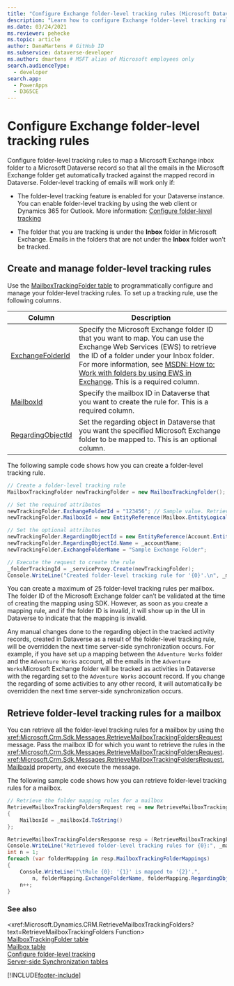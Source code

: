 ```yaml
---
title: "Configure Exchange folder-level tracking rules (Microsoft Dataverse) | Microsoft Docs" # Intent and product brand in a unique string of 43-59 chars including spaces
description: "Learn how to configure Exchange folder-level tracking rules" # 115-145 characters including spaces. This abstract displays in the search result.
ms.date: 03/24/2021
ms.reviewer: pehecke
ms.topic: article
author: DanaMartens # GitHub ID
ms.subservice: dataverse-developer
ms.author: dmartens # MSFT alias of Microsoft employees only
search.audienceType: 
  - developer
search.app: 
  - PowerApps
  - D365CE
---
```

# Configure Exchange folder-level tracking rules



Configure folder-level tracking rules to map a Microsoft Exchange inbox folder to a Microsoft Dataverse record so that all the emails in the Microsoft Exchange folder get automatically tracked against the mapped record in Dataverse. Folder-level tracking of emails will work only if:  

- The folder-level tracking feature is enabled for your Dataverse instance. You can enable folder-level tracking by using the web client or Dynamics 365 for Outlook. More information: [Configure folder-level tracking](/dynamics365/customer-engagement/admin/configure-outlook-exchange-folder-level-tracking)  

- The folder that you are tracking is under the **Inbox** folder in Microsoft Exchange. Emails in the folders that are not under the **Inbox** folder won’t be tracked.  

<a name="Create"></a>   

## Create and manage folder-level tracking rules
 
 Use the  [MailboxTrackingFolder table](reference/entities/mailboxtrackingfolder.md) to programmatically configure and manage your folder-level tracking rules. To set up a tracking rule, use the following columns.  


|  Column       |  Description |
|-------------------------------|----|
|[ExchangeFolderId](reference/entities/mailboxtrackingfolder.md#BKMK_ExchangeFolderId)  | Specify the Microsoft Exchange folder ID that you want to map. You can use the Exchange Web Services (EWS) to retrieve the ID of a folder under your Inbox folder. For more information, see [MSDN: How to: Work with folders by using EWS in Exchange](/exchange/client-developer/exchange-web-services/how-to-work-with-folders-by-using-ews-in-exchange). This is a required column. |
|[MailboxId](reference/entities/mailboxtrackingfolder.md#BKMK_MailboxId)     |   Specify the mailbox ID in Dataverse that you want to create the rule for. This is a required column.|
|[RegardingObjectId](reference/entities/mailboxtrackingfolder.md#BKMK_RegardingObjectId) |Set the regarding object in Dataverse that you want the specified Microsoft Exchange folder to be mapped to. This is an optional column.|

The following sample code shows how you can create a folder-level tracking rule.  

```csharp  
// Create a folder-level tracking rule  
MailboxTrackingFolder newTrackingFolder = new MailboxTrackingFolder();  

// Set the required attributes  
newTrackingFolder.ExchangeFolderId = "123456"; // Sample value. Retrieve this value using Exchange Web Services (EWS)  
newTrackingFolder.MailboxId = new EntityReference(Mailbox.EntityLogicalName, _mailboxId);  

// Set the optional attributes  
newTrackingFolder.RegardingObjectId = new EntityReference(Account.EntityLogicalName, _accountId);  
newTrackingFolder.RegardingObjectId.Name = _accountName;  
newTrackingFolder.ExchangeFolderName = "Sample Exchange Folder";  

// Execute the request to create the rule   
_folderTrackingId = _serviceProxy.Create(newTrackingFolder);  
Console.WriteLine("Created folder-level tracking rule for '{0}'.\n", _mailboxName);  
```  

 You can create a maximum of 25 folder-level tracking rules per mailbox. The folder ID of the Microsoft Exchange folder can’t be validated at the time of creating the mapping using SDK. However, as soon as you create a mapping rule, and if the folder ID is invalid, it will show up in the UI in Dataverse to indicate that the mapping is invalid.  

 Any manual changes done to the regarding object in the tracked activity records, created in Dataverse as a result of the folder-level tracking rule, will be overridden the next time server-side synchronization occurs. For example, if you have set up a mapping between the `Adventure Works` folder and the `Adventure Works` account, all the emails in the `Adventure Works`Microsoft Exchange folder will be tracked as activities in Dataverse with the regarding set to the `Adventure Works` account record. If you change the regarding of some activities to any other record, it will automatically be overridden the next time server-side synchronization occurs.  

<a name="Retrieve"></a>   

## Retrieve folder-level tracking rules for a mailbox  

 You can retrieve all the folder-level tracking rules for a mailbox by using the <xref:Microsoft.Crm.Sdk.Messages.RetrieveMailboxTrackingFoldersRequest> message. Pass the mailbox ID for which you want to retrieve the rules in the <xref:Microsoft.Crm.Sdk.Messages.RetrieveMailboxTrackingFoldersRequest>.<xref:Microsoft.Crm.Sdk.Messages.RetrieveMailboxTrackingFoldersRequest.MailboxId> property, and execute the message.  

 The following sample code shows how you can retrieve folder-level tracking rules for a mailbox.  

```csharp  
// Retrieve the folder mapping rules for a mailbox  
RetrieveMailboxTrackingFoldersRequest req = new RetrieveMailboxTrackingFoldersRequest  
{  
    MailboxId = _mailboxId.ToString()  
};  

RetrieveMailboxTrackingFoldersResponse resp = (RetrieveMailboxTrackingFoldersResponse_serviceProxy.Execute(req);  
Console.WriteLine("Retrieved folder-level tracking rules for {0}:", _mailboxName);  
int n = 1;  
foreach (var folderMapping in resp.MailboxTrackingFolderMappings)  
{  
    Console.WriteLine("\tRule {0}: '{1}' is mapped to '{2}'.",   
        n, folderMapping.ExchangeFolderName, folderMapping.RegardingObjectName);  
    n++;  
}  
```  

### See also

 <xref:Microsoft.Dynamics.CRM.RetrieveMailboxTrackingFolders?text=RetrieveMailboxTrackingFolders Function><br />
 [MailboxTrackingFolder table](/reference/entities/mailboxtrackingfolder.md)<br />
 [Mailbox table](/reference/entities/mailbox.md)<br />
 [Configure folder-level tracking](/dynamics365/customer-engagement/admin/configure-outlook-exchange-folder-level-tracking)<br />
 [Server-side Synchronization tables](server-side-synchronization-entities.md)<br />


[!INCLUDE[footer-include](../../includes/footer-banner.md)]